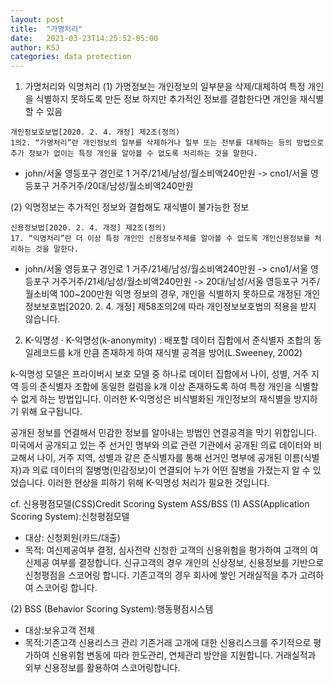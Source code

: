 ```yaml
---
layout: post
title:  "가명처리"
date:   2021-03-23T14:25:52-05:00
author: KSJ
categories: data protection
---
```


1. 가명처리와 익명처리
(1) 가명정보는 개인정보의 일부분을 삭제/대체하여 특정 개인을 식별하지 못하도록 만든 정보
하지만 추가적인 정보를 결합한다면 개인을 재식별 할 수 있음
```
개인정보호보법[2020. 2. 4. 개정] 제2조(정의)
1의2. “가명처리”란 개인정보의 일부를 삭제하거나 일부 또는 전부를 대체하는 등의 방법으로 추가 정보가 없이는 특정 개인을 알아볼 수 없도록 처리하는 것을 말한다.
```
- john/서울 영등포구 경인로 1 거주/21세/남성/월소비액240만원 -> cno1/서울 영등포구 거주거주/20대/남성/월소비액240만원

(2) 익명정보는 추가적인 정보와 결합해도 재식별이 불가능한 정보
```
신용정보법[2020. 2. 4. 개정] 제2조(정의)
17. “익명처리”란 더 이상 특정 개인인 신용정보주체를 알아볼 수 없도록 개인신용정보를 처리하는 것을 말한다.
```
- john/서울 영등포구 경인로 1 거주/21세/남성/월소비액240만원 -> cno1/서울 영등포구 거주거주/21세/남성/월소비액240만원 -> 20대/남성/서울 영등포구 거주/월소비액 100~200만원
익명 정보의 경우, 개인을 식별하지 못하므로  개정된 개인정보보호법[2020. 2. 4. 개정] 제58조의2에 따라 개인정보보호법의 적용을 받지 않습니다.


2. K-익명성
· K-익명성(k-anonymity) : 배포할 데이터 집합에서 준식별자 조합의 동일레코드를 k개 만큼 존재하게 하여 재식별 공격을 방어(L.Sweeney, 2002)

k-익명성 모델은 프라이버시 보호 모델 중 하나로 데이터 집합에서 나이, 성별, 거주 지역 등의 준식별자 조합에 동일한 컬럼을 k개 이상 존재하도록 하여 특정 개인을 식별할 수 없게 하는 방법입니다. 이러한  K-익명성은 비식별화된 개인정보의 재식별을 방지하기 위해 요구됩니다.

공개된 정보를 연결해서 민감한 정보를 알아내는 방법인 연결공격을 막기 위합입니다.
미국에서 공개되고 있는 주 선거인 명부와 의료 관련 기관에서 공개된 의료 데이터와 비교해서 나이, 거주 지역, 성별과 같은 준식별자를 통해 선거인 명부에 공개된 이름(식별자)과 의료 데이터의 질병명(민감정보)이 연결되어 누가 어떤 질병을 가졌는지 알 수 있었습니다.
이러한 현상을 피하기 위해 K-익명성 처리가 필요한 것입니다.

cf. 신용평점모델(CSS)Credit Scoring System 
ASS/BSS
(1) ASS(Application Scoring System):신청평점모델
- 대상: 신청회원(카드/대출)
- 목적: 여신제공여부 결정, 심사전략
신청한 고객의 신용위험을 평가하여 고객의 여신제공 여부를 결정합니다.
신규고객의 경우 개인의 신상정보, 신용정보를 기반으로 신청평점을 스코어링 합니다.
기존고객의 경우 회사에 쌓인 거래실적을 추가 고려하여 스코어링 합니다.

(2) BSS (Behavior Scoring System):행동평점시스템 
- 대상:보유고객 전체
- 목적:기존고객 신용리스크 관리
기존거래 고개에 대한 신용리스크를 주기적으로 평가하여 신용위험 변동에 따라 한도관리, 연체관리 방안을 지원합니다.
거래실적과 외부 신용정보를 활용하여 스코어링합니다.


